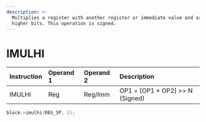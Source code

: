 ```yaml
---
description: >-
  Multiplies a register with another register or immediate value and saves the
  higher bits. This operation is signed.
---
```


# IMULHI

| Instruction | Operand 1 | Operand 2 | Description |
| :--- | :--- | :--- | :--- |
| IMULHI | Reg | Reg/Imm | OP1 = \[OP1 × OP2\] &gt;&gt; N \(Signed\) |

```cpp
block->imulhi(REG_SP, 2);
```

